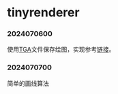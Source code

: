 # tinyrenderer

### 2024070600
使用[TGA](https://en.wikipedia.org/wiki/Truevision_TGA)文件保存绘图，实现参考[链接](http://www.paulbourke.net/dataformats/tga/)。

### 2024070700
简单的画线算法
